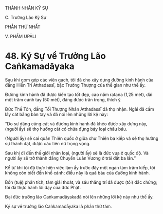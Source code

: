 THÁNH NHÂN KÝ SỰ

C. Trưởng Lão Ký Sự

PHẦN THỨ NHẤT

V. PHẨM UPĀLI

# 48. Ký Sự về Trưởng Lão Caṅkamadāyaka

Sau khi gom góp các viên gạch, tôi đã cho xây dựng đường kinh hành của đấng Hiền Trí Atthadassī, bậc Trưởng Thượng của thế gian như thế ấy.

Đường kinh hành đã được kiến tạo tốt đẹp, cao năm ratana (1,25 mét), dài một trăm cánh tay (50 mét), đáng được trân trọng, thích ý.

Đức Thế Tôn, đấng Tối Thượng Nhân Atthadassī đã thọ nhận. Ngài đã cầm lấy cát bằng bàn tay và đã nói lên những lời kệ này:

“Do sự dâng cúng cát và đường kinh hành đã khéo được xây dựng này, (người ấy) sẽ thọ hưởng cát có chứa đựng bảy loại châu báu.

(Người ấy) sẽ cai quản Thiên quốc ở giữa chư Thiên ba kiếp và sẽ thọ hưởng sự thành đạt, được các tiên nữ trọng vọng.

Sau khi đi đến thế giới nhân loại, (người ấy) sẽ là đức vua ở quốc độ. Và người ấy sẽ trở thành đấng Chuyển Luân Vương ở trái đất ba lần.”

Kể từ khi tôi đã thực hiện việc làm ấy trước đây một ngàn tám trăm kiếp, tôi không còn biết đến khổ cảnh; điều này là quả báu của đường kinh hành.

Bốn (tuệ) phân tích, tám giải thoát, và sáu thắng trí đã được (tôi) đắc chứng; tôi đã thực hành lời dạy của đức Phật.

Đại đức trưởng lão Caṅkamadāyakađã nói lên những lời kệ này như thế ấy.

Ký sự về trưởng lão Caṅkamadāyaka là phần thứ tám.
